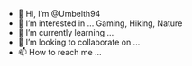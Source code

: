 - 👋 Hi, I’m @Umbelth94
- 👀 I’m interested in ... Gaming, Hiking, Nature
- 🌱 I’m currently learning ...
- 💞️ I’m looking to collaborate on ...
- 📫 How to reach me ...

<!---
Umbelth94/Umbelth94 is a ✨ special ✨ repository because its `README.md` (this file) appears on your GitHub profile.
You can click the Preview link to take a look at your changes.
--->
